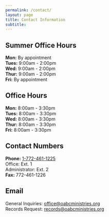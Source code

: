 ```yaml
---
permalink: /contact/
layout: page
title: Contact Information
subtitle: 
---
```


<div id="summerOfficeHours">
    <!-- Summer office hours go here -->
    <h2>Summer Office Hours</h2>
    <p><strong>Mon:</strong> By appointment<br />
    <strong>Tues:</strong> 9:00am - 2:00pm<br />
    <strong>Wed:</strong> 9:00am - 2:00pm<br />
    <strong>Thur:</strong> 9:00am - 2:00pm<br />
    <strong>Fri:</strong> By appointment</p>
</div>

<div id="regularOfficeHours">
    <!-- Regular office hours go here -->
    <h2>Office Hours</h2>
    <p><strong>Mon:</strong> 8:00am - 3:30pm<br />
    <strong>Tues:</strong> 8:00am - 3:30pm<br />
    <strong>Wed:</strong> 8:00am - 3:30pm<br />
    <strong>Thur:</strong> 8:00am - 3:30pm<br />
    <strong>Fri:</strong> 8:00am - 3:30pm</p>
</div>

<!-- Contact Numbers -->
<h2>Contact Numbers</h2>
<p><strong>Phone:</strong> <a href="tel:+17724611225">1-772-461-1225</a><br />
Office: Ext. 1<br />
Administrator: Ext. 2<br />
<!---Parsonage: Ext. 3<br />--->
<strong>Fax:</strong> 772-461-1226</p>

<!-- Email -->
<h2>Email</h2>
<p>General Inquiries: <a href="mailto:office@oabcministries.org">office@oabcministries.org</a><br />
Records Request: <a href="mailto:records@oabcministries.org">records@oabcministries.org</a></p>

<script>
    // Function to display office hours based on the current date
    function displayOfficeHours() {
        var today = new Date();
        var currentMonth = today.getMonth() + 1; // Months are zero-based, so add 1
        var currentDay = today.getDate();

        // Define the start date (May 10th) and end date (July 31st) for summer office hours
        var summerStartMonth = 5; // May
        var summerStartDate = 10; // May 10th
        var summerEndMonth = 9; // July
        var summerEndDate = 31; // July 31st

        var summerOfficeHoursDiv = document.getElementById('summerOfficeHours');
        var regularOfficeHoursDiv = document.getElementById('regularOfficeHours');

        if (
            (currentMonth === summerStartMonth && currentDay >= summerStartDate) ||
            (currentMonth === summerEndMonth && currentDay <= summerEndDate) ||
            (currentMonth > summerStartMonth && currentMonth < summerEndMonth)
        ) {
            summerOfficeHoursDiv.style.display = 'block'; // Show summer office hours
            regularOfficeHoursDiv.style.display = 'none'; // Hide regular office hours
        } else {
            summerOfficeHoursDiv.style.display = 'none'; // Hide summer office hours
            regularOfficeHoursDiv.style.display = 'block'; // Show regular office hours
        }
    }

    // Call the function to initially display the correct office hours
    displayOfficeHours();
</script>
